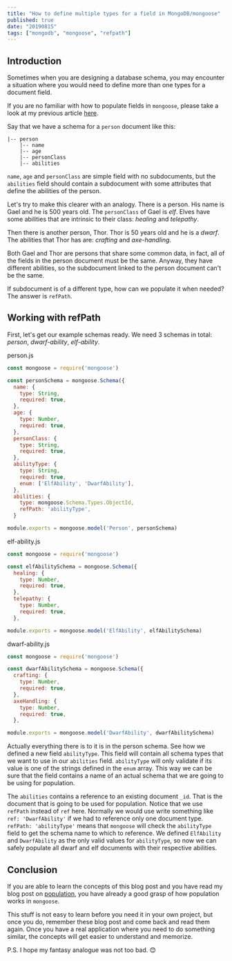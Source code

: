 ```yaml
---
title: "How to define multiple types for a field in MongoDB/mongoose"
published: true
date: "20190815"
tags: ["mongodb", "mongoose", "refpath"]
---
```


## Introduction

Sometimes when you are designing a database schema, you may encounter a situation where you would need to define more than one types for a document field.

If you are no familiar with how to populate fields in `mongoose`, please take a look at my previous article [here](/how-to-deep-populate-using-mongodb-and-mongoose/).

Say that we have a schema for a `person` document like this:

```
|-- person
    |-- name
	|-- age
	|-- personClass
	|-- abilities
```

`name`, `age` and `personClass` are simple field with no subdocuments, but the `abilities` field should contain a subdocument with some attributes that define the abilities of the person.

Let's try to make this clearer with an analogy. There is a person. His name is Gael and he is 500 years old. The `personClass` of Gael is _elf_. Elves have some abilities that are intrinsic to their class: _healing_ and _telepathy_.

Then there is another person, Thor. Thor is 50 years old and he is a _dwarf_. The abilities that Thor has are: _crafting_ and _axe-handling_.

Both Gael and Thor are persons that share some common data, in fact, all of the fields in the person document must be the same. Anyway, they have different abilities, so the subdocument linked to the person document can't be the same.

If subdocument is of a different type, how can we populate it when needed? The answer is `refPath`.

## Working with refPath

First, let's get our example schemas ready. We need 3 schemas in total: _person_, _dwarf-ability_, _elf-ability_.

person.js

```javascript
const mongoose = require('mongoose')

const personSchema = mongoose.Schema({
  name: {
    type: String,
    required: true,
  },
  age: {
    type: Number,
    required: true,
  },
  personClass: {
    type: String,
    required: true,
  },
  abilityType: {
    type: String,
    required: true,
	enum: ['ElfAbility', 'DwarfAbility'],
  },
  abilities: {
    type: mongoose.Schema.Types.ObjectId,
	refPath: 'abilityType',
  }

module.exports = mongoose.model('Person', personSchema)
```

elf-ability.js

```javascript
const mongoose = require('mongoose')

const elfAbilitySchema = mongoose.Schema({
  healing: {
    type: Number,
    required: true,
  },
  telepathy: {
    type: Number,
    required: true,
  },

module.exports = mongoose.model('ElfAbility', elfAbilitySchema)
```

dwarf-ability.js

```javascript
const mongoose = require('mongoose')

const dwarfAbilitySchema = mongoose.Schema({
  crafting: {
    type: Number,
    required: true,
  },
  axeHandling: {
    type: Number,
    required: true,
  },

module.exports = mongoose.model('DwarfAbility', dwarfAbilitySchema)
```

Actually everything there is to it is in the person schema. See how we defined a new field `abilityType`. This field will contain all schema types that we want to use in our `abilities` field. `abilityType` will only validate if its value is one of the strings defined in the `enum` array. This way we can be sure that the field contains a name of an actual schema that we are going to be using for population.

The `abilities` contains a reference to an existing document `_id`. That is the document that is going to be used for population. Notice that we use `refPath` instead of `ref` here. Normally we would use write something like `ref: 'DwarfAbility'` if we had to reference only one document type. `refPath: 'abilityType'` means that `mongoose` will check the `abilityType` field to get the schema name to which to reference. We defined `ElfAbility` and `DwarfAbility` as the only valid values for `abilityType`, so now we can safely populate all dwarf and elf documents with their respective abilities.

## Conclusion

If you are able to learn the concepts of this blog post and you have read my blog post on [population](../how-to-deep-populate-using-mongodb-and-mongoose/), you have already a good grasp of how population works in `mongoose`.

This stuff is not easy to learn before you need it in your own project, but once you do, remember these blog post and come back and read them again. Once you have a real application where you need to do something similar, the concepts will get easier to understand and memorize.

P.S. I hope my fantasy analogue was not too bad. 😊
